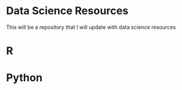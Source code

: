# Data Science Resources
This will be a repository that I will update with data science resources 

# R
# Python
